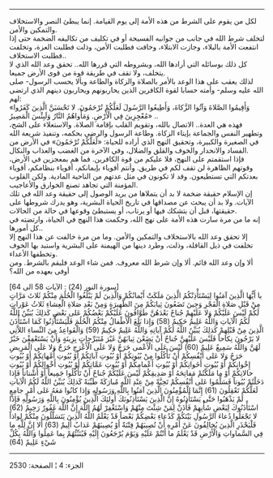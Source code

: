 ------------------------------------------------------------------------

لكل من يقوم على الشرط من هذه الأمة إلى يوم القيامة. إنما يبطئ النصر
والاستخلاف والتمكين والأمن.  
لتخلف شرط الله في جانب من جوانبه الفسيحة أو في تكليف من تكاليفه الضخمة
حتى إذا انتفعت الأمة بالبلاء، وجازت الابتلاء، وخافت فطلبت الأمن، وذلت
فطلبت العزة، وتخلفت فطلبت الاستخلاف..  
كل ذلك بوسائله التي أرادها الله، وبشروطه التي قررها الله.. تحقق وعد الله
الذي لا يتخلف، ولا تقف في طريقة قوة من قوى الأرض جميعا.  
لذلك يعقب على هذا الوعد بالأمر بالصلاة والزكاة والطاعة وبألا يحسب
الرسول- صلى الله عليه وسلم- وأمته حسابا لقوة الكافرين الذين يحاربونهم
ويحاربون دينهم الذي ارتضى لهم:  
«وَأَقِيمُوا الصَّلاةَ وَآتُوا الزَّكاةَ، وَأَطِيعُوا الرَّسُولَ لَعَلَّكُمْ تُرْحَمُونَ. لا تَحْسَبَنَّ
الَّذِينَ كَفَرُوا مُعْجِزِينَ فِي الْأَرْضِ. وَمَأْواهُمُ النَّارُ وَلَبِئْسَ الْمَصِيرُ» ..  
فهذه هي العدة.. الاتصال بالله، وتقويم القلب بإقامة الصلاة. والاستعلاء
على الشح، وتطهير النفس والجماعة بإيتاء الزكاة. وطاعة الرسول والرضى
بحكمه، وتنفيذ شريعة الله في الصغيرة والكبيرة، وتحقيق النهج الذي أراده
للحياة: «لَعَلَّكُمْ تُرْحَمُونَ» في الأرض من الفساد والانحدار والخوف والقلق
والضلال، وفي الآخرة من الغضب والعذاب والنكال.  
فإذا استقمتم على النهج، فلا عليكم من قوة الكافرين. فما هم بمعجزين في
الأرض، وقوتهم الظاهرة لن تقف لكم في طريق. وأنتم أقوياء بإيمانكم، أقوياء
بنظامكم، أقوياء بعدتكم التي تستطيعون. وقد لا تكونون في مثل عدتهم من
الناحية المادية. ولكن القلوب المؤمنة التي تجاهد تصنع الخوارق
والأعاجيب.  
إن الإسلام حقيقة ضخمة لا بد أن يتملاها من يريد الوصول إلى حقيقة وعد الله
في تلك الآيات. ولا بد أن يبحث عن مصداقها في تاريخ الحياة البشرية، وهو
يدرك شروطها على حقيقتها، قبل أن يتشكك فيها أو يرتاب، أو يستبطئ وقوعها في
حالة من الحالات.  
إنه ما من مرة سارت هذه الأمة على نهج الله، وحكمت هذا النهج في الحياة،
وارتضته في كل أمورها..  
إلا تحقق وعد الله بالاستخلاف والتمكين والأمن. وما من مرة خالفت عن هذا
النهج إلا تخلفت في ذيل القافلة، وذلت، وطرد دينها من الهيمنة على البشرية
واستبد بها الخوف وتخطفها الأعداء.  
ألا وإن وعد الله قائم. ألا وإن شرط الله معروف. فمن شاء الوعد فليقم
بالشرط. ومن أوفى بعهده من الله؟  
  
\[سورة النور (24) : الآيات 58 الى 64\]  
يا أَيُّهَا الَّذِينَ آمَنُوا لِيَسْتَأْذِنْكُمُ الَّذِينَ مَلَكَتْ أَيْمانُكُمْ وَالَّذِينَ لَمْ يَبْلُغُوا الْحُلُمَ
مِنْكُمْ ثَلاثَ مَرَّاتٍ مِنْ قَبْلِ صَلاةِ الْفَجْرِ وَحِينَ تَضَعُونَ ثِيابَكُمْ مِنَ الظَّهِيرَةِ وَمِنْ بَعْدِ
صَلاةِ الْعِشاءِ ثَلاثُ عَوْراتٍ لَكُمْ لَيْسَ عَلَيْكُمْ وَلا عَلَيْهِمْ جُناحٌ بَعْدَهُنَّ طَوَّافُونَ عَلَيْكُمْ
بَعْضُكُمْ عَلى بَعْضٍ كَذلِكَ يُبَيِّنُ اللَّهُ لَكُمُ الْآياتِ وَاللَّهُ عَلِيمٌ حَكِيمٌ (58) وَإِذا بَلَغَ
الْأَطْفالُ مِنْكُمُ الْحُلُمَ فَلْيَسْتَأْذِنُوا كَمَا اسْتَأْذَنَ الَّذِينَ مِنْ قَبْلِهِمْ كَذلِكَ يُبَيِّنُ اللَّهُ
لَكُمْ آياتِهِ وَاللَّهُ عَلِيمٌ حَكِيمٌ (59) وَالْقَواعِدُ مِنَ النِّساءِ اللاَّتِي لا يَرْجُونَ نِكاحاً
فَلَيْسَ عَلَيْهِنَّ جُناحٌ أَنْ يَضَعْنَ ثِيابَهُنَّ غَيْرَ مُتَبَرِّجاتٍ بِزِينَةٍ وَأَنْ يَسْتَعْفِفْنَ خَيْرٌ لَهُنَّ
وَاللَّهُ سَمِيعٌ عَلِيمٌ (60) لَيْسَ عَلَى الْأَعْمى حَرَجٌ وَلا عَلَى الْأَعْرَجِ حَرَجٌ وَلا عَلَى
الْمَرِيضِ حَرَجٌ وَلا عَلى أَنْفُسِكُمْ أَنْ تَأْكُلُوا مِنْ بُيُوتِكُمْ أَوْ بُيُوتِ آبائِكُمْ أَوْ بُيُوتِ
أُمَّهاتِكُمْ أَوْ بُيُوتِ إِخْوانِكُمْ أَوْ بُيُوتِ أَخَواتِكُمْ أَوْ بُيُوتِ أَعْمامِكُمْ أَوْ بُيُوتِ عَمَّاتِكُمْ
أَوْ بُيُوتِ أَخْوالِكُمْ أَوْ بُيُوتِ خالاتِكُمْ أَوْ ما مَلَكْتُمْ مَفاتِحَهُ أَوْ صَدِيقِكُمْ لَيْسَ عَلَيْكُمْ
جُناحٌ أَنْ تَأْكُلُوا جَمِيعاً أَوْ أَشْتاتاً فَإِذا دَخَلْتُمْ بُيُوتاً فَسَلِّمُوا عَلى أَنْفُسِكُمْ تَحِيَّةً
مِنْ عِنْدِ اللَّهِ مُبارَكَةً طَيِّبَةً كَذلِكَ يُبَيِّنُ اللَّهُ لَكُمُ الْآياتِ لَعَلَّكُمْ تَعْقِلُونَ (61) إِنَّمَا
الْمُؤْمِنُونَ الَّذِينَ آمَنُوا بِاللَّهِ وَرَسُولِهِ وَإِذا كانُوا مَعَهُ عَلى أَمْرٍ جامِعٍ لَمْ يَذْهَبُوا
حَتَّى يَسْتَأْذِنُوهُ إِنَّ الَّذِينَ يَسْتَأْذِنُونَكَ أُولئِكَ الَّذِينَ يُؤْمِنُونَ بِاللَّهِ وَرَسُولِهِ فَإِذَا
اسْتَأْذَنُوكَ لِبَعْضِ شَأْنِهِمْ فَأْذَنْ لِمَنْ شِئْتَ مِنْهُمْ وَاسْتَغْفِرْ لَهُمُ اللَّهَ إِنَّ اللَّهَ غَفُورٌ رَحِيمٌ
(62)  
لا تَجْعَلُوا دُعاءَ الرَّسُولِ بَيْنَكُمْ كَدُعاءِ بَعْضِكُمْ بَعْضاً قَدْ يَعْلَمُ اللَّهُ الَّذِينَ يَتَسَلَّلُونَ
مِنْكُمْ لِواذاً فَلْيَحْذَرِ الَّذِينَ يُخالِفُونَ عَنْ أَمْرِهِ أَنْ تُصِيبَهُمْ فِتْنَةٌ أَوْ يُصِيبَهُمْ عَذابٌ
أَلِيمٌ (63) أَلا إِنَّ لِلَّهِ ما فِي السَّماواتِ وَالْأَرْضِ قَدْ يَعْلَمُ ما أَنْتُمْ عَلَيْهِ وَيَوْمَ
يُرْجَعُونَ إِلَيْهِ فَيُنَبِّئُهُمْ بِما عَمِلُوا وَاللَّهُ بِكُلِّ شَيْءٍ عَلِيمٌ (64)

------------------------------------------------------------------------

الجزء: 4 ¦ الصفحة: 2530
